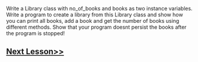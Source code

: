 Write a Library class with no_of_books and books as two instance variables. Write a program to create a library from this Library class and show how  you can print all books, add a book and get the number of books using  different methods. Show that your program doesnt persist the books after the program is stopped!
## [Next Lesson>>](https://github.com/Harshita1303/Python-CodewithHarry/blob/main/65-Day-65-Static-Methods/.tutorial/Tutorial.md)
